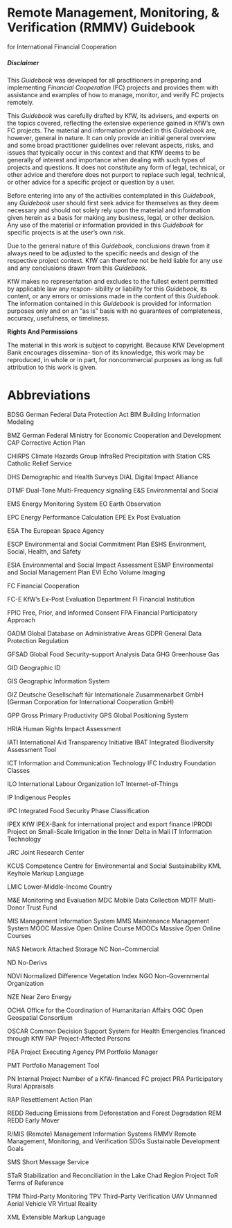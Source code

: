 # Remote Management, Monitoring, & Verification (RMMV) Guidebook

for International Financial Cooperation

##### Disclaimer

This _Guidebook_ was developed for all practitioners in preparing and implementing _Financial Cooperation_ (FC) projects and provides them with assistance and examples of how to manage, monitor, and verify FC projects remotely.

This _Guidebook_ was carefully drafted by KfW, its advisers, and experts on the topics covered, reflecting the extensive experience gained in KfW’s own FC projects. The material and information provided in this _Guidebook_ are, however, general in nature. It can only provide an initial general overview and some broad practitioner guidelines over relevant aspects, risks, and issues that typically occur in this context and that KfW deems to be generally of interest and importance when dealing with such types of projects and questions. It does not constitute any form of legal, technical, or other advice and therefore does not purport to replace such legal, technical, or other advice for a specific project or question by a user.

Before entering into any of the activities contemplated in this _Guidebook_, any _Guidebook_ user should first seek advice for themselves as they deem necessary and should not solely rely upon the material and information given herein as a basis for making any business, legal, or other decision. Any use of the material or information provided in this _Guidebook_ for specific projects is at the user’s own risk.

Due to the general nature of this _Guidebook_, conclusions drawn from it always need to be adjusted to the specific needs and design of the respective project context. KfW can therefore not be held liable for any use and any conclusions drawn from this _Guidebook_.

KfW makes no representation and excludes to the fullest extent permitted by applicable law any respon- sibility or liability for this _Guidebook_, its content, or any errors or omissions made in the content of this _Guidebook_. The information contained in this _Guidebook_ is provided for information purposes only and on an “as is” basis with no guarantees of completeness, accuracy, usefulness, or timeliness.

**Rights And Permissions**

The material in this work is subject to copyright. Because KfW Development Bank encourages dissemina- tion of its knowledge, this work may be reproduced, in whole or in part, for noncommercial purposes as long as full attribution to this work is given.


# Abbreviations

BDSG German Federal Data Protection Act BIM Building Information Modeling

BMZ German Federal Ministry for Economic Cooperation and Development CAP Corrective Action Plan

CHIRPS Climate Hazards Group InfraRed Precipitation with Station CRS Catholic Relief Service

DHS Demographic and Health Surveys DIAL Digital Impact Alliance

DTMF Dual-Tone Multi-Frequency signaling E&S Environmental and Social

EMS Energy Monitoring System EO Earth Observation

EPC Energy Performance Calculation EPE Ex Post Evaluation

ESA The European Space Agency

ESCP Environmental and Social Commitment Plan ESHS Environment, Social, Health, and Safety

ESIA Environmental and Social Impact Assessment ESMP Environmental and Social Management Plan EVI Echo Volume Imaging

FC Financial Cooperation

FC-E KfW’s Ex-Post Evaluation Department FI Financial Institution

FPIC Free, Prior, and Informed Consent FPA Financial Participatory Approach

GADM Global Database on Administrative Areas GDPR General Data Protection Regulation

GFSAD Global Food Security-support Analysis Data GHG Greenhouse Gas

GID Geographic ID

GIS Geographic Information System

GIZ Deutsche Gesellschaft für Internationale Zusammenarbeit GmbH (German Corporation for International Cooperation GmbH)

GPP Gross Primary Productivity GPS Global Positioning System

HRIA Human Rights Impact Assessment

IATI International Aid Transparency Initiative IBAT Integrated Biodiversity Assessment Tool

ICT Information and Communication Technology IFC Industry Foundation Classes

ILO International Labour Organization IoT Internet-of-Things

IP Indigenous Peoples

IPC Integrated Food Security Phase Classification

IPEX KfW IPEX-Bank for international project and export finance IPRODI Project on Small-Scale Irrigation in the Inner Delta in Mali IT Information Technology

JRC Joint Research Center

KCUS Competence Centre for Environmental and Social Sustainability KML Keyhole Markup Language

LMIC Lower-Middle-Income Country

M&E Monitoring and Evaluation MDC Mobile Data Collection MDTF Multi-Donor Trust Fund

MIS Management Information System MMS Maintenance Management System MOOC Massive Open Online Course MOOCs Massive Open Online Courses

NAS Network Attached Storage NC Non-Commercial

ND No-Derivs

NDVI Normalized Difference Vegetation Index NGO Non-Governmental Organization

NZE Near Zero Energy

OCHA Office for the Coordination of Humanitarian Affairs OGC Open Geospatial Consortium

OSCAR Common Decision Support System for Health Emergencies financed through KfW PAP Project-Affected Persons

PEA Project Executing Agency PM Portfolio Manager

PMT Portfolio Management Tool

PN Internal Project Number of a KfW-financed FC project PRA Participatory Rural Appraisals

RAP Resettlement Action Plan

REDD Reducing Emissions from Deforestation and Forest Degradation REM REDD Early Mover

R/MIS (Remote) Management Information Systems RMMV Remote Management, Monitoring, and Verification SDGs Sustainable Development Goals

SMS Short Message Service

STaR Stabilization and Reconciliation in the Lake Chad Region Project ToR Terms of Reference

TPM Third-Party Monitoring TPV Third-Party Verification UAV Unmanned Aerial Vehicle VR Virtual Reality

XML Extensible Markup Language


